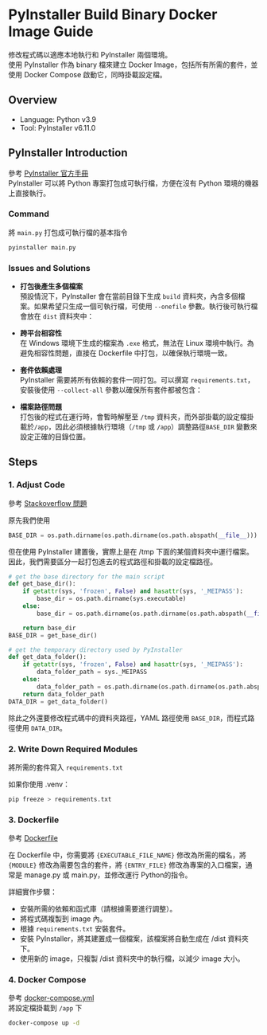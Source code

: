 # PyInstaller Build Binary Docker Image Guide

修改程式碼以適應本地執行和 PyInstaller 兩個環境。  
使用 PyInstaller 作為 binary 檔來建立 Docker Image，包括所有所需的套件，並使用 Docker Compose 啟動它，同時掛載設定檔。


## Overview

- Language: Python v3.9
- Tool: PyInstaller v6.11.0

## PyInstaller Introduction

參考 [PyInstaller 官方手冊](https://pyinstaller.org/en/stable/)  
PyInstaller 可以將 Python 專案打包成可執行檔，方便在沒有 Python 環境的機器上直接執行。

### Command

將 `main.py` 打包成可執行檔的基本指令
```sh
pyinstaller main.py
```

### Issues and Solutions

- **打包後產生多個檔案**  
   預設情況下，PyInstaller 會在當前目錄下生成 `build` 資料夾，內含多個檔案。如果希望只生成一個可執行檔，可使用 `--onefile` 參數。執行後可執行檔會放在 `dist` 資料夾中：

- **跨平台相容性**  
   在 Windows 環境下生成的檔案為 `.exe` 格式，無法在 Linux 環境中執行。為避免相容性問題，直接在 Dockerfile 中打包，以確保執行環境一致。

- **套件依賴處理**  
   PyInstaller 需要將所有依賴的套件一同打包。可以撰寫 `requirements.txt`，安裝後使用 `--collect-all` 參數以確保所有套件都被包含：

- **檔案路徑問題**  
   打包後的程式在運行時，會暫時解壓至 `/tmp` 資料夾，而外部掛載的設定檔掛載於`/app`，因此必須根據執行環境（`/tmp` 或 `/app`）調整路徑`BASE_DIR` 變數來設定正確的目錄位置。


## Steps

### 1. Adjust Code

參考 [Stackoverflow 問題](https://stackoverflow.com/questions/70405069/pyinstaller-executable-saves-files-to-temp-folder)  

原先我們使用

```py
BASE_DIR = os.path.dirname(os.path.dirname(os.path.abspath(__file__)))
```

但在使用 PyInstaller 建置後，實際上是在 /tmp 下面的某個資料夾中運行檔案。  
因此，我們需要區分一起打包進去的程式路徑和掛載的設定檔路徑。

```py
# get the base directory for the main script
def get_base_dir():
    if getattr(sys, 'frozen', False) and hasattr(sys, '_MEIPASS'):
        base_dir = os.path.dirname(sys.executable)
    else:
        base_dir = os.path.dirname(os.path.dirname(os.path.abspath(__file__)))

    return base_dir
BASE_DIR = get_base_dir()

# get the temporary directory used by PyInstaller
def get_data_folder():
    if getattr(sys, 'frozen', False) and hasattr(sys, '_MEIPASS'):
        data_folder_path = sys._MEIPASS
    else:
        data_folder_path = os.path.dirname(os.path.dirname(os.path.abspath(__file__)))
    return data_folder_path
DATA_DIR = get_data_folder()
```

除此之外還要修改程式碼中的資料夾路徑，YAML 路徑使用 `BASE_DIR`，而程式路徑使用 `DATA_DIR`。


### 2. Write Down Required Modules

將所需的套件寫入 `requirements.txt`  

如果你使用 .venv：
```bash
pip freeze > requirements.txt
```

### 3. Dockerfile

參考 [Dockerfile](Dockerfile)  

在 Dockerfile 中，你需要將 `{EXECUTABLE_FILE_NAME}` 修改為所需的檔名，將 `{MODULE}` 修改為需要包含的套件，將 `{ENTRY_FILE}` 修改為專案的入口檔案，通常是 manage.py 或 main.py，並修改運行 Python的指令。  

詳細實作步驟：  
- 安裝所需的依賴和函式庫（請根據需要進行調整）。
- 將程式碼複製到 image 內。
- 根據 `requirements.txt` 安裝套件。
- 安裝 PyInstaller，將其建置成一個檔案，該檔案將自動生成在 /dist 資料夾下。
- 使用新的 image，只複製 /dist 資料夾中的執行檔，以減少 image 大小。

### 4. Docker Compose

參考 [docker-compose.yml](docker-compose.yml)  
將設定檔掛載到 `/app` 下  

```bash
docker-compose up -d
```